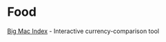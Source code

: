 # Food

[Big Mac Index](http://www.economist.com/content/big-mac-index) - Interactive currency-comparison tool
